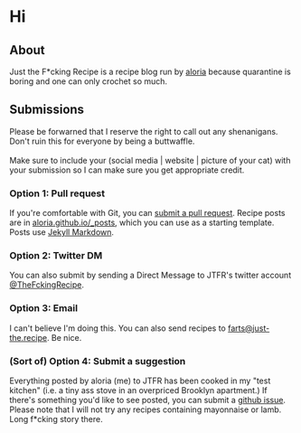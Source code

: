 # Hi

## About
Just the F\*cking Recipe is a recipe blog run by [aloria](https://twitter.com/aloria) because quarantine is boring and one can only crochet so much.

## Submissions
Please be forwarned that I reserve the right to call out any shenanigans. Don't ruin this for everyone by being a buttwaffle.  
<br/>
Make sure to include your (social media | website | picture of your cat) with your submission so I can make sure you get appropriate credit.

### Option 1: Pull request
If you're comfortable with Git, you can [submit a pull request](https://docs.github.com/en/free-pro-team@latest/github/collaborating-with-issues-and-pull-requests/creating-a-pull-request). Recipe posts are in [aloria.github.io/_posts](https://github.com/aloria/aloria.github.io/tree/main/_posts), which you can use as a starting template. Posts use [Jekyll Markdown](https://gist.github.com/roachhd/779fa77e9b90fe945b0c).

### Option 2: Twitter DM
You can also submit by sending a Direct Message to JTFR's twitter account [@TheFckingRecipe](https://twitter.com/TheFckingRecipe).

### Option 3: Email
I can't believe I'm doing this. You can also send recipes to [farts@just-the.recipe](mailto:farts@just-the.recipe). Be nice.

### (Sort of) Option 4: Submit a suggestion
Everything posted by aloria (me) to JTFR has been cooked in my "test kitchen" (i.e. a tiny ass stove in an overpriced Brooklyn apartment.) If there's something you'd like to see posted, you can submit a [github issue](https://github.com/aloria/aloria.github.io/issues). Please note that I will not try any recipes containing mayonnaise or lamb. Long f*cking story there. 
